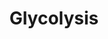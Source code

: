 ---
annotations:
- type: Pathway Ontology
  value: glycolysis pathway
authors:
- Anwesha
- Sbohler
- Egonw
- MaintBot
- Mkutmon
description: This pathway describes Glycolysis reactions in A. thaliana. The metabolic
  links with Sucrose metabolism, starch metabolism, Calvin Cycle, TCA Cycle (Krebs
  Cycle) and Chloroplastic Amino Acid Biosynthesis are represented. Protein identifiers
  for A. thaliana are from UNIPROT. The pathway is inspired from information drawn
  for Plant Physiology (Taiz  and Zeiger) Third Edition and KEGG Pathways.
last-edited: 2021-02-21
organisms:
- Arabidopsis thaliana
redirect_from:
- /index.php/Pathway:WP2621
- /instance/WP2621
schema-jsonld:
- '@context': https://schema.org/
  '@id': https://wikipathways.github.io/pathways/WP2621.html
  '@type': Dataset
  creator:
    '@type': Organization
    name: WikiPathways
  description: This pathway describes Glycolysis reactions in A. thaliana. The metabolic
    links with Sucrose metabolism, starch metabolism, Calvin Cycle, TCA Cycle (Krebs
    Cycle) and Chloroplastic Amino Acid Biosynthesis are represented. Protein identifiers
    for A. thaliana are from UNIPROT. The pathway is inspired from information drawn
    for Plant Physiology (Taiz  and Zeiger) Third Edition and KEGG Pathways.
  keywords:
  - ''
  - (Krebs Cycle)
  - oxaloacetate
  - Pi
  - malic enzyme 2
  - NAD+
  - ATP-dependent phosphofructokinase 1
  - Cysteine and Methionine
  - TCA Cycle
  - hexokinase 2
  - fructose 1,6-bisphosphate
  - H2O
  - glycerate 1,3-bisphosphate
  - glycerate 3-phosphate
  - Dihydroxyacetone phosphate
  - phosphoenolpyruvate carboxylase 1
  - glycerate 2-phosphate
  - fructose 6-phosphate
  - NADH
  - phosphoglycerate mutase 1
  - enolase 2
  - phosphoenolpyruvate carboxylase 3
  - malate dehydrogenase 2
  - malate
  - PPi-dependent phosphofructokinase beta 2
  - HCO3-
  - phosphoglycerate kinase
  - Valine and Isoleucine
  - Calvin-Benson Cycle
  - pyruvate
  - NADPH
  - PPi-dependent phosphofructokinase alpha 2
  - Lysine
  - ATP-dependent phosphofructokinase 6
  - ATP-dependent phosphofructokinase 3
  - enolase 3
  - malate dehydrogenase 1
  - phosphoenolpyruvate
  - malic enzyme 3
  - pyruvate kinase
  - ATP-dependent phosphofructokinase 2
  - phosphoenolpyruvate carboxylase 4
  - glyceraldehyde 3-phosphate dehydrogenase 2
  - glucose 6-phosphate
  - malic enzyme 1
  - triose phosphate isomerase
  - glucose
  - ADP
  - Biosynthesis
  - Starch Metabolism
  - glyceraldehyde 3-phosphate dehydrogenase 1
  - glucose-6-phosphate isomerase
  - PPi-dependent phosphofructokinase alpha 1
  - ATP-dependent phosphofructokinase 7
  - NADP+
  - Sucrose Metabolism
  - phosphoenolpyruvate carboxylase 2
  - PPi-dependent phosphofructokinase beta 1
  - ATP
  - fructose 1,6-bisphosphate aldolase
  - phosphoglycerate mutase 2
  - PPi
  - glyceraldahyde-3-phosphate
  license: CC0
  name: Glycolysis
seo: CreativeWork
title: Glycolysis
wpid: WP2621
---